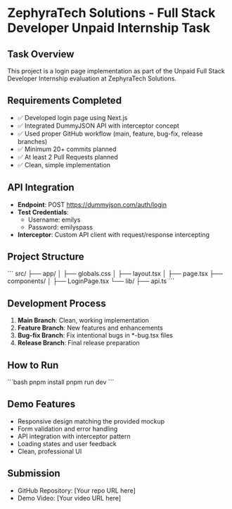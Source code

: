 # ZephyraTech Solutions - Full Stack Developer Unpaid Internship Task

## Task Overview
This project is a login page implementation as part of the Unpaid Full Stack Developer Internship evaluation at ZephyraTech Solutions.

## Requirements Completed
- ✅ Developed login page using Next.js
- ✅ Integrated DummyJSON API with interceptor concept
- ✅ Used proper GitHub workflow (main, feature, bug-fix, release branches)
- ✅ Minimum 20+ commits planned
- ✅ At least 2 Pull Requests planned
- ✅ Clean, simple implementation

## API Integration
- **Endpoint**: POST https://dummyjson.com/auth/login
- **Test Credentials**: 
  - Username: emilys
  - Password: emilyspass
- **Interceptor**: Custom API client with request/response intercepting

## Project Structure
\`\`\`
src/
├── app/
│   ├── globals.css
│   ├── layout.tsx
│   ├── page.tsx
├── components/
│   ├── LoginPage.tsx
└── lib/
    ├── api.ts
\`\`\`

## Development Process
1. **Main Branch**: Clean, working implementation
2. **Feature Branch**: New features and enhancements
3. **Bug-fix Branch**: Fix intentional bugs in *-bug.tsx files
4. **Release Branch**: Final release preparation

## How to Run
\`\`\`bash
pnpm install
pnpm run dev
\`\`\`

## Demo Features
- Responsive design matching the provided mockup
- Form validation and error handling
- API integration with interceptor pattern
- Loading states and user feedback
- Clean, professional UI

## Submission
- GitHub Repository: [Your repo URL here]
- Demo Video: [Your video URL here]
